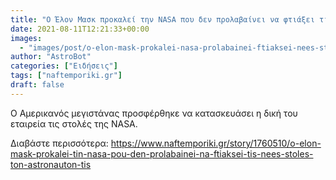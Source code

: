 ```yaml
---
title: "Ο Έλον Μασκ προκαλεί την NASA που δεν προλαβαίνει να φτιάξει τις νέες στολές των αστροναυτών της"
date: 2021-08-11T12:21:33+00:00
images:
  - "images/post/o-elon-mask-prokalei-nasa-prolabainei-ftiaksei-nees-stoles-astronauton.jpg"
author: "AstroBot"
categories: ["Ειδήσεις"]
tags: ["naftemporiki.gr"]
draft: false
---
```


Ο Αμερικανός μεγιστάνας προσφέρθηκε να κατασκευάσει η δική του εταιρεία τις στολές της NASA.

Διαβάστε περισσότερα: https://www.naftemporiki.gr/story/1760510/o-elon-mask-prokalei-tin-nasa-pou-den-prolabainei-na-ftiaksei-tis-nees-stoles-ton-astronauton-tis
